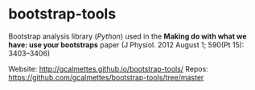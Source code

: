 # bootstrap-tools

Bootstrap analysis library (*Python*) used in the **Making do with what we have: use your bootstraps** paper (J Physiol. 2012 August 1; 590(Pt 15): 3403–3406)

Website: http://gcalmettes.github.io/bootstrap-tools/
Repos: https://github.com/gcalmettes/bootstrap-tools/tree/master
